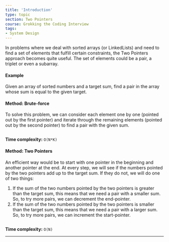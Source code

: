 ```yaml
---
title: 'Introduction'
type: topic
section: Two Pointers
course: Grokking the Coding Interview
tags:
- System Design
---
```

In problems where we deal with sorted arrays (or LinkedLists) and need to find a set of elements that fulfill certain constraints, the Two Pointers approach becomes quite useful. The set of elements could be a pair, a triplet or even a subarray.

#### Example
Given an array of sorted numbers and a target sum, find a pair in the array whose sum is equal to the given target.

#### Method: Brute-force
To solve this problem, we can consider each element one by one (pointed out by the first pointer) and iterate through the remaining elements (pointed out by the second pointer) to find a pair with the given sum.
```java

```
**Time complexity:** `O(N*K)`

#### Method: Two Pointers
An efficient way would be to start with one pointer in the beginning and another pointer at the end. At every step, we will see if the numbers pointed by the two pointers add up to the target sum. If they do not, we will do one of two things:
1. If the sum of the two numbers pointed by the two pointers is greater than the target sum, this means that we need a pair with a smaller sum. So, to try more pairs, we can decrement the end-pointer.
2. If the sum of the two numbers pointed by the two pointers is smaller than the target sum, this means that we need a pair with a larger sum. So, to try more pairs, we can increment the start-pointer.

```java

```
**Time complexity:** `O(N)`


---